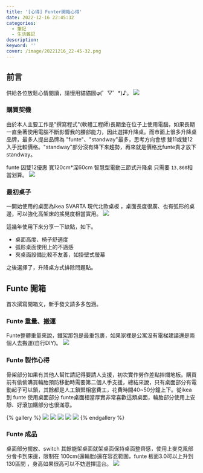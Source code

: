 ```yaml
---
title: '[心得] Funter開箱心得'
date: 2022-12-16 22:45:32
categories: 
  - 筆記 
  - 生活雜記
description:
keyword: ''
cover: /image/20221216_22-45-32.png
---
```

## 前言
供給各位放鬆心情閱讀，請慢用貓貓圖φ(゜▽゜*)♪。
![](/image/20221216_22-46-46.png)

### 購買契機
由於本人主要工作是"撰寫程式"(軟體工程師)長期坐在位子上使用電腦，如果長期一直坐著使用電腦不斷影響我的腰部能力，因此選擇升降桌。而市面上很多升降桌品牌，最多人提出品牌為 "funte"、"standway"最多，思考方向會想 雙11或雙12入手比較價格。"standway"部分沒有降下來趨勢，再來就是價格比funte貴才放下standway。

funte 因雙12優惠 寬120cm*深60cm 智慧型電動三節式升降桌 只需要 ```13,860```相當划算。
![](/image/20221216_23-11-26.png)

### 最初桌子
一開始使用的桌面為ikea SVARTA 現代北歐桌板 ，桌面長度很廣、也有弧形的桌邊，可以強化高架床的搖晃度相當實用。
![](/image/20221216_22-55-50.png)

這幾年使用下來分享一下缺點，如下。
- 桌面高度、椅子舒適度
- 弧形桌面使用上的不適感
- 夾桌面設備比較不友善，如掛壁式螢幕

之後選擇了，升降桌方式排除問題點。

## Funte 開箱
首次撰寫開箱文，新手發文請多多包涵。

### Funte 重量、搬運
Funte整體重量來說，鐵架那包是最重包裹，如果家裡是公寓沒有電梯建議還是兩個人去搬運(自行DIY)。
![](/image/20221216_23-24-02.png)

### Funte 製作心得
骨架部分如果有其他人幫忙請記得要請人支援，初次實作勞作差點摔爛地板。購買前有偷偷購買輪胎預防移動時需要第二個人手支援，總結來說，只有桌面部分有電動起子可以鎖，其餘都是人工鎖緊相當費工，花費時間40~50分鐘上下。從ikea 到 funte 使用桌面部分 funte桌面相當厚實非常喜歡這類桌面，輪胎部分使用上安靜、好滾加購部分也很滿意。

{% gallery %}
![](/image/20221216_23-30-35.png)
![](/image/20221216_23-31-10.png)
![](/image/20221216_23-34-20.png)
![](/image/20221216_23-31-49.png)
![](/image/20221216_23-32-10.png)
{% endgallery %}


### Funte 成品
桌面部分擺放、switch 其餘能架桌面就架桌面保持桌面整齊感，使用上麥克風部分會卡到床邊，限制在 100cm(還輪胎)還在容忍範圍，funte 板面3.0可以上升到 130區間 ，身高如果很高可以不妨選擇這台。
![](/image/20221216_23-46-01.png)